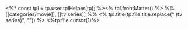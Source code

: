 <%*
const tpl =  tp.user.tplHelper(tp);
%><% tpl.frontMatter() %>
%% [[categories/movie]], [[tv series]] %%
<% tpl.title(tp.file.title.replace(" (tv series)", "")) %>
<%tp.file.cursor(1)%>
